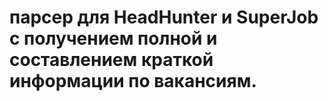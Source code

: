 # парсер для HeadHunter и SuperJob с получением полной и составлением краткой информации по вакансиям.
